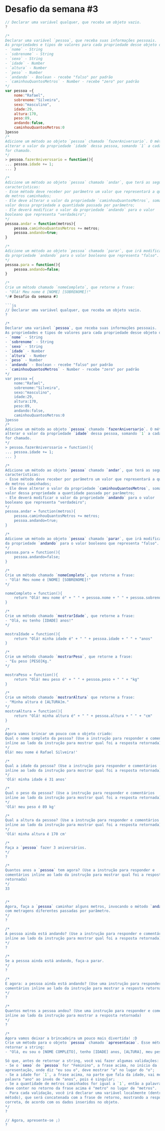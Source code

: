# Desafio da semana #3

```js
// Declarar uma variável qualquer, que receba um objeto vazio.
?

/*
Declarar uma variável `pessoa`, que receba suas informações pessoais.
As propriedades e tipos de valores para cada propriedade desse objeto devem ser:
- `nome` - String
- `sobrenome` - String
- `sexo` - String
- `idade` - Number
- `altura` - Number
- `peso` - Number
- `andando` - Boolean - recebe "falso" por padrão
- `caminhouQuantosMetros` - Number - recebe "zero" por padrão
*/
var pessoa ={
	nome:"Rafael",
	sobrenome:"Silveira",
	sexo:"masculino",
	idade:29,
	altura:170,
	peso:89,
	andando:false,
	caminhouQuantosMetros:0
}pesso
/*
Adicione um método ao objeto `pessoa` chamado `fazerAniversario`. O método deve
alterar o valor da propriedade `idade` dessa pessoa, somando `1` a cada vez que
for chamado.
*/
> pessoa.fazerAniverssario = function(){
... pessoa.idade += 1;
... }

/*
Adicione um método ao objeto `pessoa` chamado `andar`, que terá as seguintes
características:
- Esse método deve receber por parâmetro um valor que representará a quantidade
de metros caminhados;
- Ele deve alterar o valor da propriedade `caminhouQuantosMetros`, somando ao
valor dessa propriedade a quantidade passada por parâmetro;
- Ele deverá modificar o valor da propriedade `andando` para o valor
booleano que representa "verdadeiro";
*/
pessoa.andar = function(metros){
	pessoa.caminhouQuantosMetros += metros;
	pessoa.andando=true;
}

/*
Adicione um método ao objeto `pessoa` chamado `parar`, que irá modificar o valor
da propriedade `andando` para o valor booleano que representa "falso".
*/
pessoa.para = function(){
	pessoa.andando=false;
}

/*
Crie um método chamado `nomeCompleto`, que retorne a frase:
- "Olá! Meu nome é [NOME] [SOBRENOME]!"
*/# Desafio da semana #3

```js
// Declarar uma variável qualquer, que receba um objeto vazio.
?

/*
Declarar uma variável `pessoa`, que receba suas informações pessoais.
As propriedades e tipos de valores para cada propriedade desse objeto devem ser:
- `nome` - String
- `sobrenome` - String
- `sexo` - String
- `idade` - Number
- `altura` - Number
- `peso` - Number
- `andando` - Boolean - recebe "falso" por padrão
- `caminhouQuantosMetros` - Number - recebe "zero" por padrão
*/
var pessoa ={
	nome:"Rafael",
	sobrenome:"Silveira",
	sexo:"masculino",
	idade:29,
	altura:170,
	peso:89,
	andando:false,
	caminhouQuantosMetros:0
}pesso
/*
Adicione um método ao objeto `pessoa` chamado `fazerAniversario`. O método deve
alterar o valor da propriedade `idade` dessa pessoa, somando `1` a cada vez que
for chamado.
*/
> pessoa.fazerAniverssario = function(){
... pessoa.idade += 1;
... }

/*
Adicione um método ao objeto `pessoa` chamado `andar`, que terá as seguintes
características:
- Esse método deve receber por parâmetro um valor que representará a quantidade
de metros caminhados;
- Ele deve alterar o valor da propriedade `caminhouQuantosMetros`, somando ao
valor dessa propriedade a quantidade passada por parâmetro;
- Ele deverá modificar o valor da propriedade `andando` para o valor
booleano que representa "verdadeiro";
*/
pessoa.andar = function(metros){
	pessoa.caminhouQuantosMetros += metros;
	pessoa.andando=true;
}

/*
Adicione um método ao objeto `pessoa` chamado `parar`, que irá modificar o valor
da propriedade `andando` para o valor booleano que representa "falso".
*/
pessoa.para = function(){
	pessoa.andando=false;
}

/*
Crie um método chamado `nomeCompleto`, que retorne a frase:
- "Olá! Meu nome é [NOME] [SOBRENOME]!"
*/

nomeCompleto = function(){
	return "Olá! meu nome é" + " " + pessoa.nome + " " + pessoa.sobrenome + "!"
}

/*
Crie um método chamado `mostrarIdade`, que retorne a frase:
- "Olá, eu tenho [IDADE] anos!"
*/

mostraIdade = function(){
	return "Olá! minha idade é" + " " + pessoa.idade + " " + "anos"
}

/*
Crie um método chamado `mostrarPeso`, que retorne a frase:
- "Eu peso [PESO]Kg."
*/

mostraPeso = function(){
	return "Olá! meu peso é" + " " + pessoa.peso + " " + "kg"
}

/*
Crie um método chamado `mostrarAltura` que retorne a frase:
- "Minha altura é [ALTURA]m."
*/
mostraAltura = function(){
	return "Olá! minha altura é" + " " + pessoa.altura + " " + "cm"
}

/*
Agora vamos brincar um pouco com o objeto criado:
Qual o nome completo da pessoa? (Use a instrução para responder e comentários
inline ao lado da instrução para mostrar qual foi a resposta retornada)
*/
Olá! meu nome é Rafael Silveira!'

/*
Qual a idade da pessoa? (Use a instrução para responder e comentários
inline ao lado da instrução para mostrar qual foi a resposta retornada)
*/
'Olá! minha idade é 31 anos'

/*
Qual o peso da pessoa? (Use a instrução para responder e comentários
inline ao lado da instrução para mostrar qual foi a resposta retornada)
*/
'Olá! meu peso é 89 kg'

/*
Qual a altura da pessoa? (Use a instrução para responder e comentários
inline ao lado da instrução para mostrar qual foi a resposta retornada)
*/
'Olá! minha altura é 170 cm'

/*
Faça a `pessoa` fazer 3 aniversários.
*/
?

/*
Quantos anos a `pessoa` tem agora? (Use a instrução para responder e
comentários inline ao lado da instrução para mostrar qual foi a resposta
retornada)
*/
33


/*
Agora, faça a `pessoa` caminhar alguns metros, invocando o método `andar` 3x,
com metragens diferentes passadas por parâmetro.
*/
?

/*
A pessoa ainda está andando? (Use a instrução para responder e comentários
inline ao lado da instrução para mostrar qual foi a resposta retornada)
*/
?

/*
Se a pessoa ainda está andando, faça-a parar.
*/
?

/*
E agora: a pessoa ainda está andando? (Use uma instrução para responder e
comentários inline ao lado da instrução para mostrar a resposta retornada)
*/
?

/*
Quantos metros a pessoa andou? (Use uma instrução para responder e comentários
inline ao lado da instrução para mostrar a resposta retornada)
*/
?

/*
Agora vamos deixar a brincadeira um pouco mais divertida! :D
Crie um método para o objeto `pessoa` chamado `apresentacao`. Esse método deve
retornar a string:
- "Olá, eu sou o [NOME COMPLETO], tenho [IDADE] anos, [ALTURA], meu peso é [PESO] e, só hoje, eu já caminhei [CAMINHOU QUANTOS METROS] metros!"

Só que, antes de retornar a string, você vai fazer algumas validações:
- Se o `sexo` de `pessoa` for "Feminino", a frase acima, no início da
apresentação, onde diz "eu sou o", deve mostrar "a" no lugar do "o";
- Se a idade for `1`, a frase acima, na parte que fala da idade, vai mostrar a
palavra "ano" ao invés de "anos", pois é singular;
- Se a quantidade de metros caminhados for igual a `1`, então a palavra que
deve conter no retorno da frase acima é "metro" no lugar de "metros".
- Para cada validação, você irá declarar uma variável localmente (dentro do
método), que será concatenada com a frase de retorno, mostrando a resposta
correta, de acordo com os dados inseridos no objeto.
*/
?

// Agora, apresente-se ;)
?
```




```
